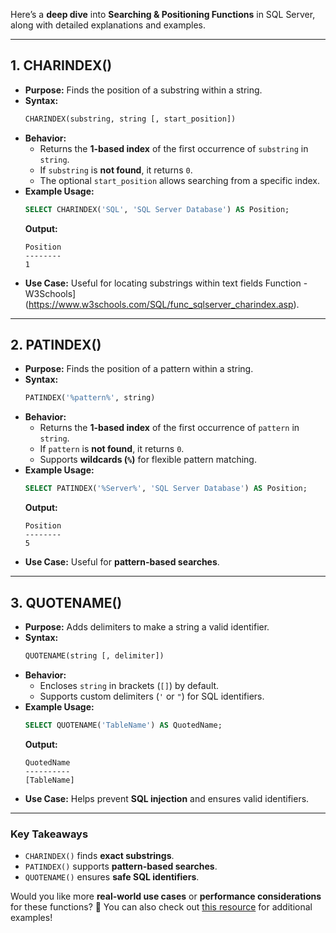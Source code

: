 Here’s a **deep dive** into **Searching & Positioning Functions** in SQL Server, along with detailed explanations and examples.

---

## **1. CHARINDEX()**
- **Purpose:** Finds the position of a substring within a string.
- **Syntax:**
  ```sql
  CHARINDEX(substring, string [, start_position])
  ```
- **Behavior:**
  - Returns the **1-based index** of the first occurrence of `substring` in `string`.
  - If `substring` is **not found**, it returns `0`.
  - The optional `start_position` allows searching from a specific index.
- **Example Usage:**
  ```sql
  SELECT CHARINDEX('SQL', 'SQL Server Database') AS Position;
  ```
  **Output:**  
  ```
  Position
  --------
  1
  ```
- **Use Case:** Useful for locating substrings within text fields Function - W3Schools](https://www.w3schools.com/SQL/func_sqlserver_charindex.asp).

---

## **2. PATINDEX()**
- **Purpose:** Finds the position of a pattern within a string.
- **Syntax:**
  ```sql
  PATINDEX('%pattern%', string)
  ```
- **Behavior:**
  - Returns the **1-based index** of the first occurrence of `pattern` in `string`.
  - If `pattern` is **not found**, it returns `0`.
  - Supports **wildcards (`%`)** for flexible pattern matching.
- **Example Usage:**
  ```sql
  SELECT PATINDEX('%Server%', 'SQL Server Database') AS Position;
  ```
  **Output:**  
  ```
  Position
  --------
  5
  ```
- **Use Case:** Useful for **pattern-based searches**.

---

## **3. QUOTENAME()**
- **Purpose:** Adds delimiters to make a string a valid identifier.
- **Syntax:**
  ```sql
  QUOTENAME(string [, delimiter])
  ```
- **Behavior:**
  - Encloses `string` in brackets (`[]`) by default.
  - Supports custom delimiters (`'` or `"`) for SQL identifiers.
- **Example Usage:**
  ```sql
  SELECT QUOTENAME('TableName') AS QuotedName;
  ```
  **Output:**  
  ```
  QuotedName
  ----------
  [TableName]
  ```
- **Use Case:** Helps prevent **SQL injection** and ensures valid identifiers.

---

### **Key Takeaways**
- `CHARINDEX()` finds **exact substrings**.
- `PATINDEX()` supports **pattern-based searches**.
- `QUOTENAME()` ensures **safe SQL identifiers**.

Would you like more **real-world use cases** or **performance considerations** for these functions? 🚀 You can also check out [this resource](https://www.w3schools.com/SQL/func_sqlserver_charindex.asp) for additional examples!